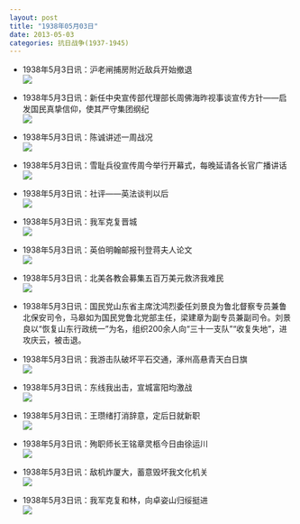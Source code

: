 ```yaml
---
layout: post
title: "1938年05月03日"
date: 2013-05-03
categories: 抗日战争(1937-1945)
---
```


<meta name="referrer" content="no-referrer" />

- 1938年5月3日讯：沪老闸捕房附近敌兵开始撤退 <br/><img src="https://ww2.sinaimg.cn/large/aca367d8jw1e4bih3m0zpj209w0a1gml.jpg" />

- 1938年5月3日讯：新任中央宣传部代理部长周佛海昨视事谈宣传方针——启发国民真挚信仰，使其严守集团纲纪 <br/><img src="https://ww2.sinaimg.cn/large/aca367d8jw1e4bgqohpmuj207b0ogwf6.jpg" />

- 1938年5月3日讯：陈诚讲述一周战况 <br/><img src="https://ww3.sinaimg.cn/large/aca367d8jw1e4bf08vtxuj20bw14vq7p.jpg" />

- 1938年5月3日讯：雪耻兵役宣传周今举行开幕式，每晚延请各长官广播讲话 <br/><img src="https://ww2.sinaimg.cn/large/aca367d8jw1e4bd9r8m0cj20c10kjgng.jpg" />

- 1938年5月3日讯：社评——英法谈判以后 <br/><img src="https://ww3.sinaimg.cn/large/aca367d8jw1e4bbjcmvpqj20c10r1wi0.jpg" />

- 1938年5月3日讯：我军克复晋城 <br/><img src="https://ww4.sinaimg.cn/large/aca367d8jw1e4b9t2tk7dj20c10ocmz7.jpg" />

- 1938年5月3日讯：英伯明翰邮报刊登蒋夫人论文 <br/><img src="https://ww3.sinaimg.cn/large/aca367d8jw1e4b82j8589j20c10mudh2.jpg" />

- 1938年5月3日讯：北美各教会募集五百万美元救济我难民 <br/><img src="https://ww1.sinaimg.cn/large/aca367d8jw1e4b6c4q14nj20c10d9755.jpg" />

- 1938年5月3日讯：国民党山东省主席沈鸿烈委任刘景良为鲁北督察专员兼鲁北保安司令，马皋如为国民党鲁北党部主任，梁建章为副专员兼副司令。刘景良以“恢复山东行政统一”为名，组织200余人向“三十一支队”“收复失地”，进攻庆云，被击退。 

- 1938年5月3日讯：我游击队破坏平石交通，涿州高悬青天白日旗 <br/><img src="https://ww3.sinaimg.cn/large/aca367d8jw1e4b14tm065j20dc0a5gmh.jpg" />

- 1938年5月3日讯：东线我出击，宣城富阳均激战 <br/><img src="https://ww1.sinaimg.cn/large/aca367d8jw1e4azegf859j20c10bo0tj.jpg" />

- 1938年5月3日讯：王瓒绪打消辞意，定后日就新职 <br/><img src="https://ww2.sinaimg.cn/large/aca367d8jw1e4axoawplgj20c10iaabi.jpg" />

- 1938年5月3日讯：殉职师长王铭章灵柩今日由徐运川 <br/><img src="https://ww4.sinaimg.cn/large/aca367d8jw1e4avxopua8j207809et94.jpg" />

- 1938年5月3日讯：敌机炸厦大，蓄意毁坏我文化机关 <br/><img src="https://ww4.sinaimg.cn/large/aca367d8jw1e4au73l06kj20c10ib767.jpg" />

- 1938年5月3日讯：我军克复和林，向卓姿山归绥挺进 <br/><img src="https://ww2.sinaimg.cn/large/aca367d8jw1e4asgm3ydbj20c10otabj.jpg" />


